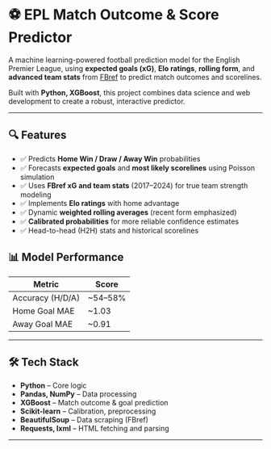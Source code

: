 # ⚽ EPL Match Outcome & Score Predictor

A machine learning-powered football prediction model for the English Premier League, using **expected goals (xG)**, **Elo ratings**, **rolling form**, and **advanced team stats** from [FBref](https://fbref.com) to predict match outcomes and scorelines.

Built with **Python, XGBoost**, this project combines data science and web development to create a robust, interactive predictor.

---

## 🔍 Features

- ✅ Predicts **Home Win / Draw / Away Win** probabilities
- ✅ Forecasts **expected goals** and **most likely scorelines** using Poisson simulation
- ✅ Uses **FBref xG and team stats** (2017–2024) for true team strength modeling
- ✅ Implements **Elo ratings** with home advantage
- ✅ Dynamic **weighted rolling averages** (recent form emphasized)
- ✅ **Calibrated probabilities** for more reliable confidence estimates
- ✅ Head-to-head (H2H) stats and historical scorelines

## 📊 Model Performance

| Metric | Score |
|-------|-------|
| Accuracy (H/D/A) | ~54–58% |
| Home Goal MAE | ~1.03 |
| Away Goal MAE | ~0.91 |

---
## 🛠️ Tech Stack

- **Python** – Core logic
- **Pandas, NumPy** – Data processing
- **XGBoost** – Match outcome & goal prediction
- **Scikit-learn** – Calibration, preprocessing
- **BeautifulSoup** – Data scraping (FBref)
- **Requests, lxml** – HTML fetching and parsing

---
